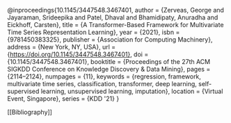 @inproceedings{10.1145/3447548.3467401,
author = {Zerveas, George and Jayaraman, Srideepika and Patel, Dhaval and Bhamidipaty, Anuradha and Eickhoff, Carsten},
title = {A Transformer-Based Framework for Multivariate Time Series Representation Learning},
year = {2021},
isbn = {9781450383325},
publisher = {Association for Computing Machinery},
address = {New York, NY, USA},
url = {https://doi.org/10.1145/3447548.3467401},
doi = {10.1145/3447548.3467401},
booktitle = {Proceedings of the 27th ACM SIGKDD Conference on Knowledge Discovery &amp; Data Mining},
pages = {2114–2124},
numpages = {11},
keywords = {regression, framework, multivariate time series, classification, transformer, deep learning, self-supervised learning, unsupervised learning, imputation},
location = {Virtual Event, Singapore},
series = {KDD '21}
}

[[Bibliography]]